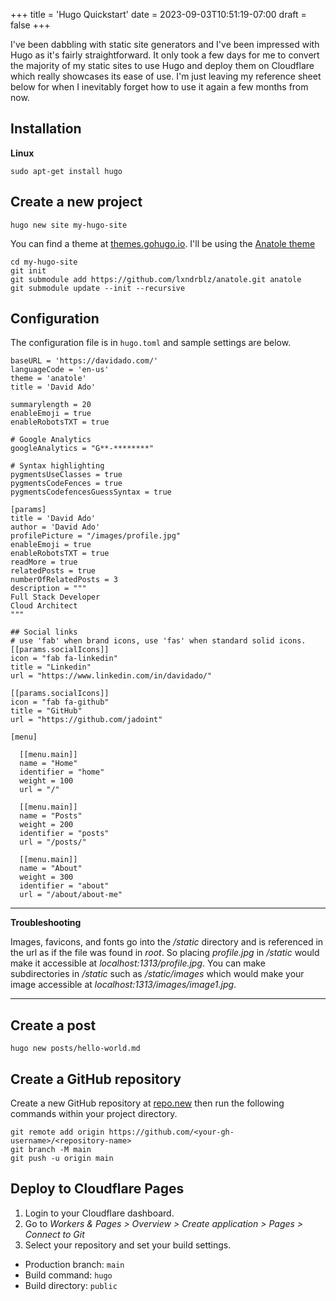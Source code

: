 +++
title = 'Hugo Quickstart'
date = 2023-09-03T10:51:19-07:00
draft = false
+++

I've been dabbling with static site generators and I've been impressed with Hugo as it's fairly straightforward. It only took a few days for me to convert the majority of my static sites to use Hugo and deploy them on Cloudflare which really showcases its ease of use. I'm just leaving my reference sheet below for when I inevitably forget how to use it again a few months from now.

## Installation

**Linux**

```
sudo apt-get install hugo
```

## Create a new project

`hugo new site my-hugo-site`

You can find a theme at [themes.gohugo.io](https://themes.gohugo.io/). I'll be using the [Anatole theme](https://themes.gohugo.io/themes/anatole/)

```
cd my-hugo-site
git init
git submodule add https://github.com/lxndrblz/anatole.git anatole
git submodule update --init --recursive
```

## Configuration

The configuration file is in `hugo.toml` and sample settings are below.

```
baseURL = 'https://davidado.com/'
languageCode = 'en-us'
theme = 'anatole'
title = 'David Ado'

summarylength = 20
enableEmoji = true
enableRobotsTXT = true

# Google Analytics
googleAnalytics = "G**-********"

# Syntax highlighting
pygmentsUseClasses = true   
pygmentsCodeFences = true
pygmentsCodefencesGuessSyntax = true

[params]
title = 'David Ado'
author = 'David Ado'
profilePicture = "/images/profile.jpg"
enableEmoji = true
enableRobotsTXT = true
readMore = true
relatedPosts = true
numberOfRelatedPosts = 3
description = """
Full Stack Developer
Cloud Architect
"""

## Social links
# use 'fab' when brand icons, use 'fas' when standard solid icons.
[[params.socialIcons]]
icon = "fab fa-linkedin"
title = "Linkedin"
url = "https://www.linkedin.com/in/davidado/"

[[params.socialIcons]]
icon = "fab fa-github"
title = "GitHub"
url = "https://github.com/jadoint"

[menu]

  [[menu.main]]
  name = "Home"
  identifier = "home"
  weight = 100
  url = "/"

  [[menu.main]]
  name = "Posts"
  weight = 200
  identifier = "posts"
  url = "/posts/"

  [[menu.main]]
  name = "About"
  weight = 300
  identifier = "about"
  url = "/about/about-me"
```

---

**Troubleshooting**

Images, favicons, and fonts go into the */static* directory and is referenced in the url as if the file was found in *root*. So placing *profile.jpg* in */static* would make it accessible at *localhost:1313/profile.jpg*. You can make subdirectories in */static* such as */static/images* which would make your image accessible at *localhost:1313/images/image1.jpg*.

---

## Create a post

`hugo new posts/hello-world.md`

## Create a GitHub repository

Create a new GitHub repository at [repo.new](https://repo.new/) then run the following commands within your project directory.

```
git remote add origin https://github.com/<your-gh-username>/<repository-name>
git branch -M main
git push -u origin main
```

## Deploy to Cloudflare Pages

1. Login to your Cloudflare dashboard.
2. Go to *Workers & Pages > Overview > Create application > Pages > Connect to Git*
3. Select your repository and set your build settings.
- Production branch: `main`
- Build command: `hugo`
- Build directory: `public`
